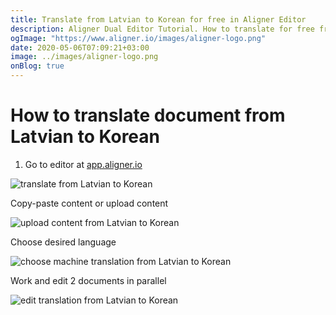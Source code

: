 ```yaml
---
title: Translate from Latvian to Korean for free in Aligner Editor
description: Aligner Dual Editor Tutorial. How to translate for free from Latvian to Korean. Aligner is multilingual document management platform. 
ogImage: "https://www.aligner.io/images/aligner-logo.png"
date: 2020-05-06T07:09:21+03:00
image: ../images/aligner-logo.png
onBlog: true
---
```


# How to translate document from Latvian to Korean

1. Go to editor at [app.aligner.io](https://app.aligner.io "Aligner App web page")

![translate from Latvian to Korean](../aligner-blank-editor.png "translate from Latvian to Korean")

Copy-paste content or upload content

![upload content from Latvian to Korean](../aligner-uploaded-document.png "upload content from Latvian to Korean")

Choose desired language

![choose machine translation from Latvian to Korean](../aligner-language-dropdown.png "choose machine translation from Latvian to Korean")

Work and edit 2 documents in parallel

![edit translation from Latvian to Korean](../aligner-double-sitded-editor.png "edit translation from Latvian to Korean")

